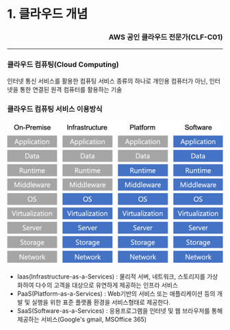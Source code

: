 # 1. 클라우드 개념
### <div style="text-align: right">AWS 공인 클라우드 전문가(CLF-C01)</div>
---
### 클라우드 컴퓨팅(Cloud Computing)
인터넷 통신 서비스를 활용한 컴퓨팅 서비스 종류의 하나로 개인용 컴퓨터가 아닌, 인터넷을 통한 연결된 원격 컴퓨터를 활용하는 기술

### 클라우드 컴퓨팅 서비스 이용방식
![cert-list](./img/cloud_computin_service.png)
- Iaas(Infrastructure-as-a-Services) : 물리적 서버, 네트워크, 스토리지를 가상화하여 다수의 고객을 대상으로 유연하게 제공하는 인프라 서비스
- PaaS(Platform-as-a-Services) : Web기반의 서비스 또는 애플리케이션 등의 개발 및 실행을 위한 표준 플랫폼 환경을 서비스형태로 제공한다.
- SaaS(Software-as-a-Services) : 응용프로그램을 인터넷 및 웹 브라우저를 통해 제공하는 서비스(Google's gmail, MSOffice 365)

